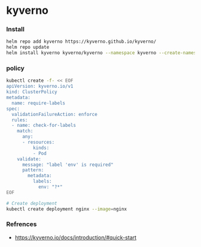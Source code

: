 # kyverno

### Install

```bash
helm repo add kyverno https://kyverno.github.io/kyverno/
helm repo update
helm install kyverno kyverno/kyverno --namespace kyverno --create-namespace
```


### policy

```bash
kubectl create -f- << EOF
apiVersion: kyverno.io/v1
kind: ClusterPolicy
metadata:
  name: require-labels
spec:
  validationFailureAction: enforce
  rules:
  - name: check-for-labels
    match:
      any:
      - resources:
          kinds:
          - Pod
    validate:
      message: "label 'env' is required"
      pattern:
        metadata:
          labels:
            env: "?*"
EOF

# Create deployment
kubectl create deployment nginx --image=nginx

```

### Refrences
- https://kyverno.io/docs/introduction/#quick-start